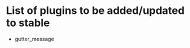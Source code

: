# List of plugins to be added/updated to stable
<!--
Put the name of the plugin as a list item here, So like
- filemanager2
-->
- gutter_message
